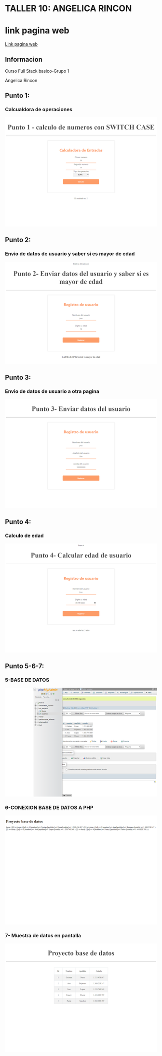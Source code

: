 <h1>TALLER 10: ANGELICA RINCON</h1>
<h1>link pagina web</h1>
<a href="https://angela-2017.github.io/taller-10-full-stack/" target="blank">Link pagina web</a>

<h2>Informacion</h2>
<p>Curso Full Stack basico-Grupo 1</p>
<p>Angelica Rincon</p>

<h2>Punto 1: </h2> 
<h3>Calcualdora de operaciones</h3>
<img src="./public/images/calculadoradeoperaciones.png" alt="calculadora">

<h2>Punto 2: </h2>
<h3>Envio de datos de usuario y saber si es mayor de edad</h3>
<img src="./public/images/Envio-datos-usuario.png" alt="datos">

<h2>Punto 3: </h2>
<h3>Envio de datos de usuario a otra pagina</h3>
<img src="./public/images/punto-3.png" alt="userdates">

<h2>Punto 4: </h2>
<h3>Calculo de edad</h3>
<img src="./public/images/punto-4.png" alt="date">

<h2>Punto 5-6-7: </h2>
<h3>5-BASE DE DATOS</h3>
<img src="./public/images/pantallazo-base-de-datos.png" alt="mysql">
<h3>6-CONEXION BASE DE DATOS A PHP</h3>
<img src="./public/images/conexion-base-de-datos.png" alt="connection">
<h3>7- Muestra de datos en pantalla</h3>
<img src="./public/images/basededatos.png" alt="bd">